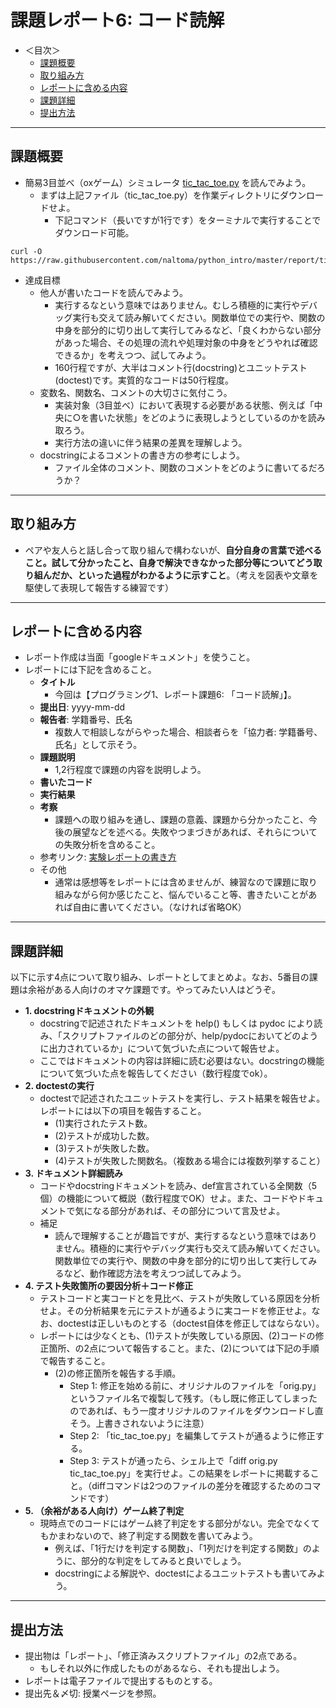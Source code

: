 # 課題レポート6: コード読解

- ＜目次＞
  - <a href="#abst">課題概要</a>
  - <a href="#howto">取り組み方</a>
  - <a href="#report">レポートに含める内容</a>
  - <a href="#level1">課題詳細</a>
  - <a href="#upload">提出方法</a>

<hr>

## <a name="abst">課題概要</a>
- 簡易3目並べ（oxゲーム）シミュレータ [tic_tac_toe.py](./tic_tac_toe.py) を読んでみよう。
  - まずは上記ファイル（tic_tac_toe.py）を作業ディレクトリにダウンロードせよ。
    - 下記コマンド（長いですが1行です）をターミナルで実行することでダウンロード可能。

```
curl -O https://raw.githubusercontent.com/naltoma/python_intro/master/report/tic_tac_toe.py
```

- 達成目標
  - 他人が書いたコードを読んでみよう。
    - 実行するなという意味ではありません。むしろ積極的に実行やデバッグ実行も交えて読み解いてください。関数単位での実行や、関数の中身を部分的に切り出して実行してみるなど、「良くわからない部分があった場合、その処理の流れや処理対象の中身をどうやれば確認できるか」を考えつつ、試してみよう。
    - 160行程ですが、大半はコメント行(docstring)とユニットテスト(doctest)です。実質的なコードは50行程度。
  - 変数名、関数名、コメントの大切さに気付こう。
    - 実装対象（3目並べ）において表現する必要がある状態、例えば「中央に○を書いた状態」をどのように表現しようとしているのかを読み取ろう。
    - 実行方法の違いに伴う結果の差異を理解しよう。
  - docstringによるコメントの書き方の参考にしよう。
    - ファイル全体のコメント、関数のコメントをどのように書いてるだろうか？

<hr>

## <a name="howto">取り組み方</a>
- ペアや友人らと話し合って取り組んで構わないが、**自分自身の言葉で述べること。試して分かったこと、自身で解決できなかった部分等についてどう取り組んだか、といった過程がわかるように示すこと**。（考えを図表や文章を駆使して表現して報告する練習です）

<hr>

## <a name="report">レポートに含める内容</a>
- レポート作成は当面「googleドキュメント」を使うこと。
- レポートには下記を含めること。
  - **タイトル**
    - 今回は【プログラミング1、レポート課題6: 「コード読解」】。
  - **提出日**: yyyy-mm-dd
  - **報告者**: 学籍番号、氏名
    - 複数人で相談しながらやった場合、相談者らを「協力者: 学籍番号、氏名」として示そう。
  - **課題説明**
    - 1,2行程度で課題の内容を説明しよう。
  - **書いたコード**
  - **実行結果**
  - **考察**
    - 課題への取り組みを通し、課題の意義、課題から分かったこと、今後の展望などを述べる。失敗やつまづきがあれば、それらについての失敗分析を含めること。
  - 参考リンク: [実験レポートの書き方](http://www.report.gusoku.net/jikken/jikkenreport.html)
  - その他
    - 通常は感想等をレポートには含めませんが、練習なので課題に取り組みながら何か感じたこと、悩んでいること等、書きたいことがあれば自由に書いてください。（なければ省略OK）

<hr>

## <a name="level">課題詳細</a>
以下に示す4点について取り組み、レポートとしてまとめよ。なお、5番目の課題は余裕がある人向けのオマケ課題です。やってみたい人はどうぞ。

- **1. docstringドキュメントの外観**
  - docstringで記述されたドキュメントを help() もしくは pydoc により読み、「スクリプトファイルのどの部分が、help/pydocにおいてどのように出力されているか」について気づいた点について報告せよ。
  - ここではドキュメントの内容は詳細に読む必要はない。docstringの機能について気づいた点を報告してください（数行程度でok）。
- **2. doctestの実行**
  - doctestで記述されたユニットテストを実行し、テスト結果を報告せよ。レポートには以下の項目を報告すること。
    - (1)実行されたテスト数。
    - (2)テストが成功した数。
    - (3)テストが失敗した数。
    - (4)テストが失敗した関数名。（複数ある場合には複数列挙すること）
- **3. ドキュメント詳細読み**
  - コードやdocstringドキュメントを読み、def宣言されている全関数（5個）の機能について概説（数行程度でOK）せよ。また、コードやドキュメントで気になる部分があれば、その部分について言及せよ。
  - 補足
    - 読んで理解することが趣旨ですが、実行するなという意味ではありません。積極的に実行やデバッグ実行も交えて読み解いてください。関数単位での実行や、関数の中身を部分的に切り出して実行してみるなど、動作確認方法を考えつつ試してみよう。
- **4. テスト失敗箇所の要因分析＋コード修正**
  - テストコードと実コードとを見比べ、テストが失敗している原因を分析せよ。その分析結果を元にテストが通るように実コードを修正せよ。なお、doctestは正しいものとする（doctest自体を修正してはならない）。
  - レポートには少なくとも、(1)テストが失敗している原因、(2)コードの修正箇所、の2点について報告すること。また、(2)については下記の手順で報告すること。
    - (2)の修正箇所を報告する手順。
      - Step 1: 修正を始める前に、オリジナルのファイルを「orig.py」というファイル名で複製して残す。（もし既に修正してしまったのであれば、もう一度オリジナルのファイルをダウンロードし直そう。上書きされないように注意）
      - Step 2: 「tic_tac_toe.py」を編集してテストが通るように修正する。
      - Step 3: テストが通ったら、シェル上で「diff orig.py tic_tac_toe.py」を実行せよ。この結果をレポートに掲載すること。（diffコマンドは2つのファイルの差分を確認するためのコマンドです）
- **5. （余裕がある人向け）ゲーム終了判定**
  - 現時点でのコードにはゲーム終了判定をする部分がない。完全でなくてもかまわないので、終了判定する関数を書いてみよう。
    - 例えば、「1行だけを判定する関数」、「1列だけを判定する関数」のように、部分的な判定をしてみると良いでしょう。
    - docstringによる解説や、doctestによるユニットテストも書いてみよう。

<hr>

## <a name="upload">提出方法</a>
- 提出物は「レポート」、「修正済みスクリプトファイル」の2点である。
  - もしそれ以外に作成したものがあるなら、それも提出しよう。
- レポートは電子ファイルで提出するものとする。
- 提出先＆〆切: 授業ページを参照。
